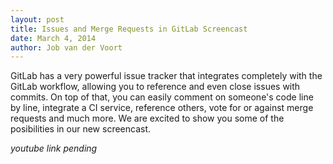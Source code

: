 ```yaml
---
layout: post
title: Issues and Merge Requests in GitLab Screencast
date: March 4, 2014
author: Job van der Voort
---
```

GitLab has a very powerful issue tracker that integrates completely with the GitLab workflow, allowing you to reference and even close issues with commits. On top of that, you can easily comment on someone's code line by line, integrate a CI service, reference others, vote for or against merge requests and much more. 
We are excited to show you some of the posibilities in our new screencast.

_youtube link pending_
